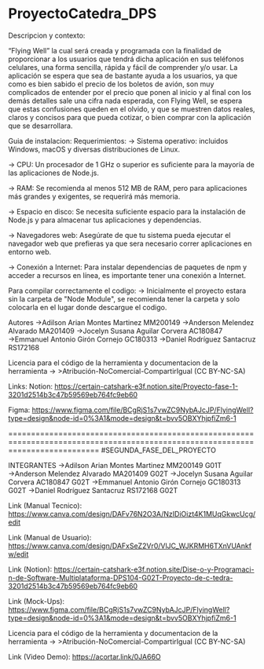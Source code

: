 # ProyectoCatedra_DPS

Descripcion y contexto: 

“Flying Well” la cual será creada y programada con la finalidad de proporcionar a los usuarios que tendrá dicha aplicación en sus teléfonos celulares, una forma sencilla, rápida y fácil de comprender y/o usar.
La aplicación se espera que sea de bastante ayuda a los usuarios, ya que como es bien sabido el precio de los boletos de avión, son muy complicados de entender por el precio que ponen al inicio y al final con los demás detalles sale una cifra nada esperada, con Flying Well, se espera que estas confusiones queden en el olvido, y que se muestren datos reales, claros y concisos para que pueda cotizar, o bien comprar con la aplicación que se desarrollara.

Guia de instalacion:
Requerimientos: 
-> Sistema operativo: incluidos Windows, macOS y diversas distribuciones de Linux.
  
-> CPU: Un procesador de 1 GHz o superior es suficiente para la mayoría de las aplicaciones de Node.js.
  
-> RAM: Se recomienda al menos 512 MB de RAM, pero para aplicaciones más grandes y exigentes, se requerirá más memoria.
  
-> Espacio en disco: Se necesita suficiente espacio para la instalación de Node.js y para almacenar tus aplicaciones y dependencias.
  
-> Navegadores web: Asegúrate de que tu sistema pueda ejecutar el navegador web que prefieras ya que sera necesario correr aplicaciones en entorno web.
  
-> Conexión a Internet: Para instalar dependencias de paquetes de npm y acceder a recursos en línea, es importante tener una conexión a Internet. 

Para compilar correctamente el codigo:
-> Inicialmente el proyecto estara sin la carpeta de "Node Module", se recomienda tener la carpeta y solo colocarla en el lugar donde descargue el codigo. 


Autores
→Adilson Arian Montes Martinez      MM200149
→Anderson Melendez Alvarado         MA201409
→Jocelyn Susana Aguilar Corvera     AC180847
→Emmanuel Antonio Girón Cornejo     GC180313
→Daniel Rodríguez Santacruz         RS172168

Licencia para el código de la herramienta y documentacion de la herramienta
-> >Atribución-NoComercial-CompartirIgual (CC BY-NC-SA)

Links:
Notion: https://certain-catshark-e3f.notion.site/Proyecto-fase-1-3201d2514b3c47b59569eb764fc9eb60

Figma: https://www.figma.com/file/BCgRjS1s7vwZC9NybAJcJP/FlyingWell?type=design&node-id=0%3A1&mode=design&t=bvv5OBXYhjpfiZm6-1

================================================================================================================================
#SEGUNDA_FASE_DEL_PROYECTO

INTEGRANTES
→Adilson Arian Montes Martinez      MM200149   G01T
→Anderson Melendez Alvarado         MA201409   G02T
→Jocelyn Susana Aguilar Corvera     AC180847   G02T
→Emmanuel Antonio Girón Cornejo     GC180313   G02T
→Daniel Rodríguez Santacruz         RS172168   G02T

Link (Manual Tecnico): https://www.canva.com/design/DAFv76N2O3A/NzIDiOizt4K1MUqGkwcUcg/edit

Link (Manual de Usuario): https://www.canva.com/design/DAFxSeZ2Vr0/VlJC_WJKRMH6TXnVUAnkfw/edit

Link (Notion): https://certain-catshark-e3f.notion.site/Dise-o-y-Programaci-n-de-Software-Multiplataforma-DPS104-G02T-Proyecto-de-c-tedra-3201d2514b3c47b59569eb764fc9eb60

Link (Mock-Ups): https://www.figma.com/file/BCgRjS1s7vwZC9NybAJcJP/FlyingWell?type=design&node-id=0%3A1&mode=design&t=bvv5OBXYhjpfiZm6-1

Licencia para el código de la herramienta y documentacion de la herramienta
-> >Atribución-NoComercial-CompartirIgual (CC BY-NC-SA)

Link (Video Demo): https://acortar.link/0JA66O

